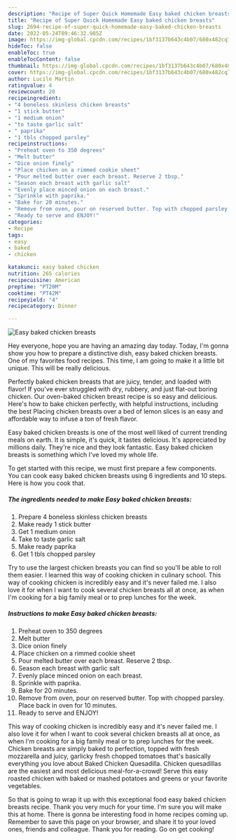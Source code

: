 ```yaml
---
description: "Recipe of Super Quick Homemade Easy baked chicken breasts"
title: "Recipe of Super Quick Homemade Easy baked chicken breasts"
slug: 2694-recipe-of-super-quick-homemade-easy-baked-chicken-breasts
date: 2022-05-24T09:46:32.985Z
image: https://img-global.cpcdn.com/recipes/1bf3137b643c4b07/680x482cq70/easy-baked-chicken-breasts-recipe-main-photo.jpg
hideToc: false
enableToc: true
enableTocContent: false
thumbnail: https://img-global.cpcdn.com/recipes/1bf3137b643c4b07/680x482cq70/easy-baked-chicken-breasts-recipe-main-photo.jpg
cover: https://img-global.cpcdn.com/recipes/1bf3137b643c4b07/680x482cq70/easy-baked-chicken-breasts-recipe-main-photo.jpg
author: Lucile Martin
ratingvalue: 4
reviewcount: 20
recipeingredient:
- "4 boneless skinless chicken breasts"
- "1 stick butter"
- "1 medium onion"
- "to taste garlic salt"
- " paprika"
- "1 tbls chopped parsley"
recipeinstructions:
- "Preheat oven to 350 degrees"
- "Melt butter"
- "Dice onion finely"
- "Place chicken on a rimmed cookie sheet"
- "Pour melted butter over each breast. Reserve 2 tbsp."
- "Season each breast with garlic salt"
- "Evenly place minced onion on each breast."
- "Sprinkle with paprika."
- "Bake for 20 minutes."
- "Remove from oven, pour on reserved butter. Top with chopped parsley. Place back in oven for 10 minutes."
- "Ready to serve and ENJOY!"
categories:
- Recipe
tags:
- easy
- baked
- chicken

katakunci: easy baked chicken 
nutrition: 265 calories
recipecuisine: American
preptime: "PT20M"
cooktime: "PT42M"
recipeyield: "4"
recipecategory: Dinner

---
```



![Easy baked chicken breasts](https://img-global.cpcdn.com/recipes/1bf3137b643c4b07/680x482cq70/easy-baked-chicken-breasts-recipe-main-photo.jpg)

Hey everyone, hope you are having an amazing day today. Today, I'm gonna show you how to prepare a distinctive dish, easy baked chicken breasts. One of my favorites food recipes. This time, I am going to make it a little bit unique. This will be really delicious.

Perfectly baked chicken breasts that are juicy, tender, and loaded with flavor! If you&#39;ve ever struggled with dry, rubbery, and just flat-out boring chicken. Our oven-baked chicken breast recipe is so easy and delicious. Here&#39;s how to bake chicken perfectly, with helpful instructions, including the best Placing chicken breasts over a bed of lemon slices is an easy and affordable way to infuse a ton of fresh flavor.

Easy baked chicken breasts is one of the most well liked of current trending meals on earth. It is simple, it's quick, it tastes delicious. It's appreciated by millions daily. They're nice and they look fantastic. Easy baked chicken breasts is something which I've loved my whole life.


To get started with this recipe, we must first prepare a few components. You can cook easy baked chicken breasts using 6 ingredients and 10 steps. Here is how you cook that.

<!--inarticleads1-->

##### The ingredients needed to make Easy baked chicken breasts:

1. Prepare 4 boneless skinless chicken breasts
1. Make ready 1 stick butter
1. Get 1 medium onion
1. Take to taste garlic salt
1. Make ready  paprika
1. Get 1 tbls chopped parsley


Try to use the largest chicken breasts you can find so you&#39;ll be able to roll them easier. I learned this way of cooking chicken in culinary school. This way of cooking chicken is incredibly easy and it&#39;s never failed me. I also love it for when I want to cook several chicken breasts all at once, as when I&#39;m cooking for a big family meal or to prep lunches for the week. 

<!--inarticleads2-->

##### Instructions to make Easy baked chicken breasts:

1. Preheat oven to 350 degrees
1. Melt butter
1. Dice onion finely
1. Place chicken on a rimmed cookie sheet
1. Pour melted butter over each breast. Reserve 2 tbsp.
1. Season each breast with garlic salt
1. Evenly place minced onion on each breast.
1. Sprinkle with paprika.
1. Bake for 20 minutes.
1. Remove from oven, pour on reserved butter. Top with chopped parsley. Place back in oven for 10 minutes.
1. Ready to serve and ENJOY!

This way of cooking chicken is incredibly easy and it&#39;s never failed me. I also love it for when I want to cook several chicken breasts all at once, as when I&#39;m cooking for a big family meal or to prep lunches for the week. Chicken breasts are simply baked to perfection, topped with fresh mozzarella and juicy, garlicky fresh chopped tomatoes that&#39;s basically everything you love about Baked Chicken Quesadilla. Chicken quesadillas are the easiest and most delicious meal-for-a-crowd! Serve this easy roasted chicken with baked or mashed potatoes and greens or your favorite vegetables. 

So that is going to wrap it up with this exceptional food easy baked chicken breasts recipe. Thank you very much for your time. I'm sure you will make this at home. There is gonna be interesting food in home recipes coming up. Remember to save this page on your browser, and share it to your loved ones, friends and colleague. Thank you for reading. Go on get cooking!
